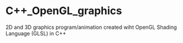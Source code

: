 # C++_OpenGL_graphics
2D and 3D graphics program/animation created wiht OpenGL Shading Language (GLSL) in C++
